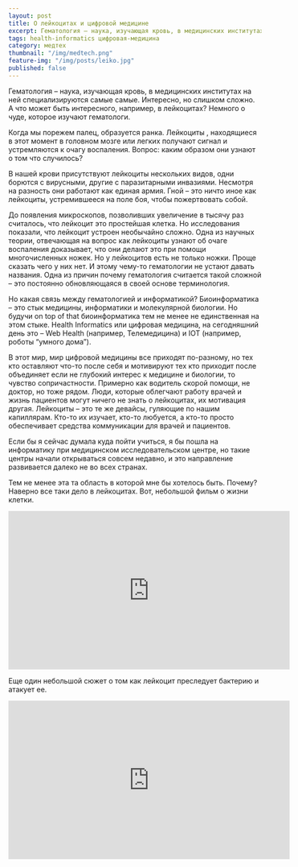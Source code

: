 ```yaml
---
layout: post
title: О лейкоцитах и цифровой медицине 
excerpt: Гематология – наука, изучающая кровь, в медицинских институтах на ней специализируются самые самые. Интересно, но слишком сложно.
tags: health-informatics цифровая-медицина
category: медтех
thumbnail: "/img/medtech.png"
feature-img: "/img/posts/leiko.jpg" 	
published: false
---
```


Гематология – наука, изучающая кровь, в медицинских институтах на ней специализируются самые самые. Интересно, но слишком сложно. А что может быть интересного, например, в лейкоцитах? Немного о чуде, которое изучают гематологи.

Когда мы порежем палец, образуется ранка. Лейкоциты , находящиеся в этот момент в головном мозге или легких получают сигнал и устремляются к очагу воспаления. Вопрос: каким образом они узнают о том что случилось?

В нашей крови присутствуют лейкоциты нескольких видов, одни борются с вирусными, другие с паразитарными инвазиями. Несмотря на разность они работают как единая армия. Гной – это ничто иное как лейкоциты, устремившееся на поле боя, чтобы пожертвовать собой. 

До появления микроскопов, позволивших увеличение в тысячу раз считалось, что лейкоцит это простейшая клетка. Но исследования показали, что лейкоцит устроен необычайно сложно. Одна из научных теории, отвечающая на вопрос как лейкоциты узнают об очаге воспаления доказывает, что они делают это при помощи многочисленных ножек. Но у лейкоцитов есть не только ножки. Проще сказать чего у них нет. И этому чему-то гематологии не устают давать названия. Одна из причин почему гематология считается такой сложной – это постоянно обновляющаяся в своей основе терминология.

Но какая связь между гематологией и информатикой? Биоинформатика – это стык медицины, информатики и молекулярной биологии. Но будучи on top of that биоинформатика тем не менее не единственная на этом стыке. Health Informatics или цифровая медицина, на сегодняшний день это – Web Health (например, Телемедицина) и IOT (например, роботы “умного дома”).

В этот мир, мир цифровой медицины все приходят по-разному, но тех кто оставляют что-то после себя и мотивируют тех кто приходит после объединяет если не глубокий интерес к медицине и биологии, то чувство сопричастности. Примерно как водитель скорой помощи, не доктор, но тоже рядом. Люди, которые облегчают работу врачей и жизнь пациентов могут ничего не знать о лейкоцитах, их мотивация другая. Лейкоциты – это те же девайсы, гуляющие по нашим капиллярам. Кто-то их изучает, кто-то любуется, а кто-то просто обеспечивает средства коммуникации для врачей и пациентов.

Если бы я сейчас думала куда пойти учиться, я бы пошла на информатику при медицинском исследовательском центре, но такие центры начали открываться совсем недавно, и это направление развивается далеко не во всех странах.

Тем не менее эта та область в которой мне бы хотелось быть. Почему? Наверно все таки дело в лейкоцитах. Вот, небольшой фильм о жизни клетки.

<iframe class="center-media page-media" width="560" height="315" src="https://www.youtube.com/embed/B_zD3NxSsD8" frameborder="0" allow="autoplay; encrypted-media" allowfullscreen></iframe>

Еще один небольшой сюжет о том как лейкоцит преследует бактерию и атакует ее. 

<iframe class="center-media page-media" width="560" height="315" src="https://www.youtube.com/embed/JnlULOjUhSQ" frameborder="0" allow="autoplay; encrypted-media" allowfullscreen></iframe>
